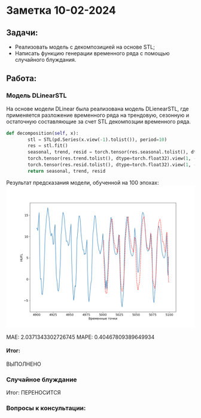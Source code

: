 # Заметка 10-02-2024

## Задачи:
- Реализовать модель с декомпозицией на основе STL;
- Написать функцию генерации временного ряда с помощью случайного блуждания.

## Работа:

### Модель DLinearSTL
На основе модели DLinear была реализована модель DLienearSTL, где применяется разложение временного ряда на трендовую, сезонную и остаточную составляющие за счет STL декомпозции временного ряда.
```python
def decomposition(self, x):
        stl = STL(pd.Series(x.view(-1).tolist()), period=10)
        res = stl.fit()
        seasonal, trend, resid = torch.tensor(res.seasonal.tolist(), dtype=torch.float32).view(1, -1, 1),\
        torch.tensor(res.trend.tolist(), dtype=torch.float32).view(1, -1, 1),\
        torch.tensor(res.resid.tolist(), dtype=torch.float32).view(1, -1, 1)
        return seasonal, trend, resid
```
Результат предсказания модели, обученной на 100 эпохах:
![STL-model result](../STL/STL_test1.png)

MAE: 2.0371343302726745
MAPE: 0.40467809389649934
#### Итог:
ВЫПОЛНЕНО

### Случайное блуждание

Итог:
ПЕРЕНОСИТСЯ

### Вопросы к консультации:
